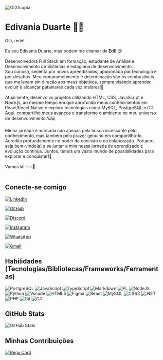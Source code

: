 

![OIG1copia](https://github.com/Edivania88Duarte/Edivania88Duarte/assets/120994730/358287de-92cd-49c4-8616-35c965ec6c91)



# Edivania Duarte 👩‍💻
Olá, rede!
<br>
<br>
Eu sou Edivania Duarte, mas podem me chamar de <b>Edi</b>! 😊
<br>
<br>
Desenvolvedora Full Stack em formação, estudante de Análise e Desenvolvimento de Sistemas e estagiária de desenvolvimento. 
<br>Sou curiosa, sedenta por novos aprendizados, apaixonada por tecnologia e por desafios. Meu comprometimento e determinação são os combustíveis que me levam em direção aos meus objetivos, sempre visando aprender, evoluir e alcançar patamares cada vez maiores!🚀
<br>
<br>
Atualmente, desenvolvo projetos utilizando HTML, CSS, JavaScript e Node.js, ao mesmo tempo em que aprofundo meus conhecimentos em React/React Native e exploro tecnologias como MySQL, PostgreSQL e C#. Aqui, compartilho meus avanços e transformo o ambiente no meu universo de desenvolvimento.🪐💻
<br>
<br>
Minha jornada é marcada não apenas pela busca incessante pelo conhecimento, mas também pelo prazer genuíno em compartilhá-lo. Acredito profundamente no poder da conexão e da colaboração. Portanto, seja bem-vindo(a) a se juntar a mim nessa jornada de aprendizado e evolução contínua. Juntos, temos um vasto mundo de possibilidades para explorar e conquistar!🌟
<br>
<br>
Vamos lá! 💡✨🚀
<br>
<br>
## Conecte-se comigo
[![LinkedIn](https://img.shields.io/badge/LinkedIn-ee50a2?style=for-the-badge&logo=linkedin&logoColor=white)](https://www.linkedin.com/in/edivania-duarte/)

[![GitHub](https://img.shields.io/badge/GitHub-ee50a2?style=for-the-badge&logo=github&logoColor=white)](https://github.com/edivania88duarte)

[![Discord](https://img.shields.io/badge/Discord-ee50a2?style=for-the-badge&logo=discord&logoColor=white)](https://discord.com/channels/@edivania88duarte/)

[![Instagram](https://img.shields.io/badge/-Instagram-ee50a2?style=for-the-badge&logo=instagram&logoColor=white)](https://www.instagram.com/edivania_duarte/)

[![WhatsApp](https://img.shields.io/badge/WhatsApp-ee50a2?style=for-the-badge&logo=whatsapp&logoColor=white)](https://wa.me/+5585997968284)

[![Gmail](https://img.shields.io/badge/Gmail-ee50a2?style=for-the-badge&logo=gmail&logoColor=fff)](mailto:edivania.duarte.dev@gmail.com)

## Habilidades (Tecnologias/Bibliotecas/Frameworks/Ferramentas)

![PostgreSQL](https://img.shields.io/badge/PostgreSQL-e4b9db?style=for-the-badge&logo=postgresql) ![JavaScript](https://img.shields.io/badge/JavaScript-e4b9db?style=for-the-badge&logo=javascript&logoColor=fff) ![TypeScript](https://img.shields.io/badge/TypeScript-e4b9db?style=for-the-badge&logo=typescript&logoColor=white) 
![Markdown](https://img.shields.io/badge/Markdown-e4b9db?style=for-the-badge&logo=markdown) ![PL](https://img.shields.io/badge/PL%2FSQL-e4b9db?style=for-the-badge&logo=oracle&logoColor=fff&labelColor=e4b9db&color=e4b9db) ![NodeJS](https://img.shields.io/badge/node.js-e4b9db?style=for-the-badge&logo=node.js&logoColor=white) 
![Python](https://img.shields.io/badge/python-e4b9db?style=for-the-badge&logo=python&logoColor=ffdd54) ![Vscode](https://img.shields.io/badge/Vscode-e4b9db?style=for-the-badge&logo=visual-studio-code&logoColor=white) ![HTML5](https://img.shields.io/badge/HTML5-e4b9db?style=for-the-badge&logo=html5&logoColor=white) ![Figma](https://img.shields.io/badge/Figma-e4b9db?style=for-the-badge&logo=figma&logoColor=figma) ![React](https://img.shields.io/badge/React-e4b9db?style=for-the-badge&logo=react&logoColor=61DAFB) ![MySQL](https://img.shields.io/badge/MySQL-e4b9db?style=for-the-badge&logo=mysql&logoColor=white) ![CSS3](https://img.shields.io/badge/CSS3-e4b9db?style=for-the-badge&logo=css3&logoColor=white) ![.NET](https://img.shields.io/badge/.NET-e4b9db?style=for-the-badge&logo=.net&logoColor=white) ![PHP](https://img.shields.io/badge/PHP-e4b9db?style=for-the-badge&logo=php&logoColor=white) ![Git](https://img.shields.io/badge/GIT-e4b9db?style=for-the-badge&logo=git&logoColor=white) ![C#](https://img.shields.io/badge/C%23-e4b9db?style=for-the-badge&logo=c-sharp&logoColor=white) 


## GitHub Stats

![GitHub Stats](https://github-readme-stats.vercel.app/api?username=Edivania88Duarte&theme=transparent&bg_color=000&border_color=ee50a2&show_icons=true&icon_color=ee50a2&title_color=ee50a2&text_color=FFF)


## Minhas Contribuições
[![Repo Card](https://github-readme-stats.vercel.app/api/pin/?username=Edivania88Duarte&repo=https://github.com/Edivania88Duarte/dio-lab-open-source&bg_color=000&border_color=b80671&show_icons=true&icon_color=b80671&title_color=b80671&text_color=FFF)](https://github.com/Edivania88Duarte/https://github.com/Edivania88Duarte/dio-lab-open-source)

